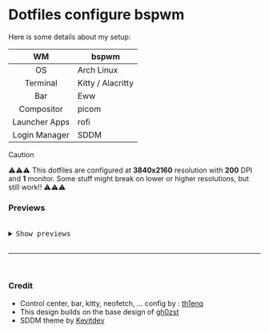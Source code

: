 # Dotfiles configure bspwm 

Here is some details about my setup: 

|       WM      |         bspwm         |
|:-------------:|-----------------------|
|       OS      |        Arch Linux     |
|    Terminal   |   Kitty / Alacritty  |
|      Bar      |          Eww          |
|   Compositor  |         picom         |
| Launcher Apps |          rofi         |
| Login Manager |          SDDM         |

> [!CAUTION]
> ⚠️⚠️⚠️ This dotfiles are configured at **3840x2160** resolution with **200** DPI and **1** monitor.
> Some stuff might break on lower or higher resolutions, but still work!! ⚠️⚠️⚠️
### Previews
<br>  
  <details close>
      <summary><samp>Show previews</samp></summary>
<br>
Desktop Screen
    
<br>
    <img src="assets/Shot-2024-08-22-134255.png">
<br>
Applications Menu :

<br>
    <img src="assets/Shot-2024-08-22-134539.png">
<br>
Power Selector :

<br>
    <img src="assets/Shot-2024-08-22-134447.png">
<br>
Light / Dark Mode Selector :

<br>
    <img src="assets/Shot-2024-08-22-134523.png">
<br>

</details>


<br>

---

<br>

### Credit
-  Control center, bar, kitty, neofetch, ... config by : [th1enq](https://github.com/th1enq)
-  This design builds on the base design of [gh0zst](https://github.com/gh0stzk)
-  SDDM theme by [Keyitdev](https://github.com/Keyitdev)



